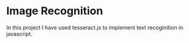 # Image Recognition 

In this project I have used tesseract.js to implement text recoginition in javascript.

